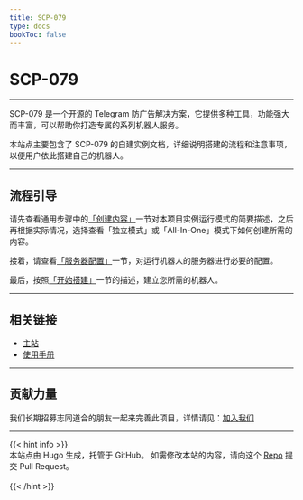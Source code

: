 ```yaml
---
title: SCP-079
type: docs
bookToc: false
---
```


# SCP-079

---

SCP-079 是一个开源的 Telegram 防广告解决方案，它提供多种工具，功能强大而丰富，可以帮助你打造专属的系列机器人服务。

本站点主要包含了 SCP-079 的自建实例文档，详细说明搭建的流程和注意事项，以便用户依此搭建自己的机器人。

---

## 流程引导

请先查看通用步骤中的[「创建内容」](/general/create/)一节对本项目实例运行模式的简要描述，之后再根据实际情况，选择查看「独立模式」或「All-In-One」模式下如何创建所需的内容。

接着，请查看[「服务器配置」](/general/server/)一节，对运行机器人的服务器进行必要的配置。

最后，按照[「开始搭建」](/general/build/)一节的描述，建立您所需的机器人。

---

## 相关链接

- [主站](https://scp-079.org)
- [使用手册](https://manuals.scp-079.org)

---

## 贡献力量

我们长期招募志同道合的朋友一起来完善此项目，详情请见：[加入我们](https://scp-079.org/help/)

---

{{< hint info >}}
<br />
本站点由 Hugo 生成，托管于 GitHub。
如需修改本站的内容，请向这个 [Repo](https://github.com/scp-079/docs) 提交 Pull Request。
<br /><br />
{{< /hint >}}
